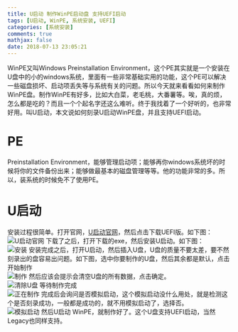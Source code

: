 ```yaml
---
title: U启动 制作WinPE启动盘 支持UEFI启动
tags: [U启动, WinPE, 系统安装, UEFI]
categories: [系统安装]
comments: true
mathjax: false
date: 2018-07-13 23:05:21
---
```

WinPE又叫Windows Preinstallation Environment，这个PE其实就是一个安装在U盘中的小的windows系统，里面有一些非常基础实用的功能，这个PE可以解决一些磁盘损坏、启动项丢失等与系统有关的问题。所以今天就来看看如何来制作WinPE盘。制作WinPE有好多，比如大白菜，老毛桃，大番薯等。唉，真的烦，怎么都是吃的？而且一个个起名字还这么难听。终于我找着了一个好听的，也非常好用。叫U启动，本文说如何刻录U启动WinPE盘，并且支持UEFI启动。  

<!-- more -->

# PE
Preinstallation Environment，能够管理启动项；能够再你windows系统坏的时候将你的文件备份出来；能够做最基本的磁盘管理等等。他的功能非常的多。所以，装系统的时候免不了使用PE。  

# U启动
安装过程很简单。打开官网，[U启动官网](http://www.uqdown.cn/)，然后点击下载UEFI版。如下图：   
![U启动官网](/images/burn-windows-preinstallation-environment-disk/1.png)
下载了之后，打开下载的exe，然后安装U启动。如下图：  
![安装](/images/burn-windows-preinstallation-environment-disk/2.png)
安装完成之后，打开U启动，然后插入U盘，U盘的质量不要太差，要不然刻录出的盘容易出问题。如下图，选中你要制作的U盘，然后其余都是默认，点击开始制作  
![制作](/images/burn-windows-preinstallation-environment-disk/3.png)
然后应该会提示会清空U盘的所有数据，点击确定。  
![清除U盘](/images/burn-windows-preinstallation-environment-disk/4.png)
等待制作完成  
![正在制作](/images/burn-windows-preinstallation-environment-disk/5.png)
完成后会询问是否模拟启动，这个模拟启动没什么用处，就是检测这个是否刻录成功，一般都是成功的，就不用模拟启动了，选择否。  
![模拟启动](/images/burn-windows-preinstallation-environment-disk/6.png)
然后U启动 WinPE，就制作好了。这个U盘支持UEFI启动，当然Legacy也同样支持。  